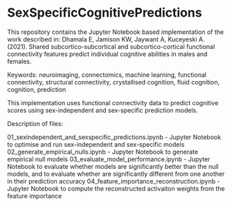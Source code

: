 # SexSpecificCognitivePredictions

This repository contains the Jupyter Notebook based implementation of the work described in: Dhamala E, Jamison KW, Jaywant A, Kuceyeski A. (2021). Shared subcortico-subcortical and subcortico-cortical functional connectivity features predict individual cognitive abilities in males and females. 

Keywords: neuroimaging, connectomics, machine learning, functional connectivity, structural connectivity, crystallised cognition, fluid cognition, cognition, prediction

This implementation uses functional connectivity data to predict cognitive scores using sex-independent and sex-specific prediction models.

Description of files:

01_sexindependent_and_sexspecific_predictions.ipynb - Jupyter Notebook to optimise and run sex-independent and sex-specific models
02_generate_empirical_nulls.ipynb - Jupyter Notebook to generate empirical null models
03_evaluate_model_performance.ipynb - Jupyter Notebook to evaluate whether models are significantly better than the null models, and to evaluate whether are significantly different from one another in their prediction accuracy
04_feature_importance_reconstruction.ipynb - Jupyter Notebook to compute the reconstructed activaiton weights from the feature importance
